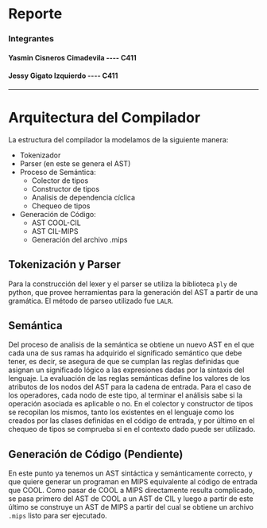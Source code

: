 # Reporte

### Integrantes

#### Yasmin Cisneros Cimadevila ---- C411
#### Jessy Gigato Izquierdo ---- C411
--------------------

# Arquitectura del Compilador

La estructura del compilador la modelamos de la siguiente manera:
- Tokenizador
- Parser (en este se genera el AST)
- Proceso de Semántica:
    - Colector de tipos
    - Constructor de tipos
    - Analisis de dependencia cíclica
    - Chequeo de tipos
- Generación de Código:
    - AST COOL-CIL
    - AST CIL-MIPS
    - Generación del archivo .mips 


## Tokenización y Parser
Para la construcción del lexer y el parser se utiliza la biblioteca `ply` de python, que provee herramientas para la generación del AST a partir de una gramática. El método de parseo utilizado fue `LALR`.

## Semántica
Del proceso de analisis de la semántica se obtiene un nuevo AST en el que cada una de sus ramas ha adquirido el significado semántico que debe tener, es decir, se asegura de que se cumplan las reglas definidas que asignan un significado lógico a las expresiones dadas por la sintaxis del lenguaje.
La evaluación de las reglas semánticas define los valores de los atributos de los nodos del AST para la cadena de entrada. Para el caso de los operadores, cada nodo de este tipo, al terminar el análisis sabe si la operación asociada es aplicable o no.
En el colector y constructor de tipos se recopilan los mismos, tanto los existentes en el lenguaje como los creados por las clases definidas en el código de entrada, y por último en el chequeo de tipos se comprueba si en el contexto dado puede ser utilizado.

## Generación de Código (Pendiente)

En este punto ya tenemos un AST sintáctica y semánticamente correcto, y que quiere generar un programan en MIPS equivalente al código de entrada que COOL.
Como pasar de COOL a MIPS directamente resulta complicado, se pasa primero del AST de COOL a un AST de CIL y luego a partir de este último se construye un AST de MIPS a partir del cual se obtiene un archivo `.mips` listo para ser ejecutado. 